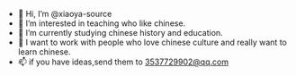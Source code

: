 - 👋 Hi, I’m @xiaoya-source
- 👀 I’m interested in teaching who like chinese.
- 🌱 I’m currently studying chinese history and education.
- 💞️ I want to work with people who love chinese culture and really want to learn chinese.
- 📫 if you have ideas,send them to 3537729902@qq.com
<!---
xiaoya-source/xiaoya-source is a ✨ special ✨ repository because its `README.md` (this file) appears on your GitHub profile.
You can click the Preview link to take a look at your changes.
--->
